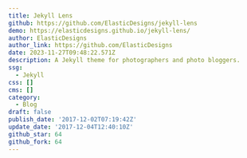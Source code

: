 ```yaml
---
title: Jekyll Lens
github: https://github.com/ElasticDesigns/jekyll-lens
demo: https://elasticdesigns.github.io/jekyll-lens/
author: ElasticDesigns
author_link: https://github.com/ElasticDesigns
date: 2023-11-27T09:48:22.571Z
description: A Jekyll theme for photographers and photo bloggers.
ssg:
  - Jekyll
css: []
cms: []
category:
  - Blog
draft: false
publish_date: '2017-12-02T07:19:42Z'
update_date: '2017-12-04T12:40:10Z'
github_star: 64
github_fork: 64
---
```

